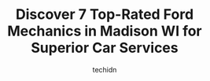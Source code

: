 ---
layout: ampstory
image: https://images.unsplash.com/photo-1492144534655-ae79c964c9d7?ixlib=rb-4.0.3&ixid=MnwxMjA3fDB8MHxwaG90by1wYWdlfHx8fGVufDB8fHx8&auto=format&fit=crop&w=640&h=853&q=80
author: techidn
featured: false
description: Discover the 7 best Ford Mechanic in Madison WI, USA and ensure your vehicle receives the highest quality of care. These trusted professionals are known for their skill, knowledge, and dedic
title: Discover 7 Top-Rated Ford Mechanics in Madison WI for Superior Car Services
cover:
   title: Discover 7 Top-Rated Ford Mechanics in Madison WI for Superior Car Services
   subtitle: Rickpate
   background: https://images.unsplash.com/photo-1492144534655-ae79c964c9d7?ixlib=rb-4.0.3&ixid=MnwxMjA3fDB8MHxwaG90by1wYWdlfHx8fGVufDB8fHx8&auto=format&fit=crop&w=640&h=853&q=80

pages: 
 - layout: thirds
   top: <h1>#1 Russ Darrow Kia of Madison Service</h1>
   bottom: "<p>I had a great experience at Russ Darrow Kia of Madison. I came in looking for a specific crossover with great gas mileage. When the banks denied me for the loan, these gu</p>"
   background: https://www.knot35.com/toplist/wp-content/uploads/2023/06/best-ford-mechanic-1-in-madison-wi-1685838706.jpeg
   backgroundblur: true
 - layout: thirds
   top: <h1>#2 Kayser Ford Service</h1>
   bottom: "<p>2303 W Beltline Hwy, Madison, WI 53713, United States</p>"
   background: https://www.knot35.com/toplist/wp-content/uploads/2023/06/best-ford-mechanic-2-in-madison-wi-1685838706.jpeg
   cta:
      link: https://www.knot35.com/toplist/discover-7-top-rated-ford-mechanics-in-madison-wi-for-superior-car-services/
      text: Discover 7 Top-Rated Ford Mechanics in Madison WI for Superior Car Services
 - layout: thirds
   top: <h1>#3 Blains Farm & Fleet Tires and Auto Service Center - Madison, WI</h1>
   bottom: "<p>2202 S Stoughton Rd, Madison, WI 53716, United States</p>"
   background: https://www.knot35.com/toplist/wp-content/uploads/2023/06/best-ford-mechanic-3-in-madison-wi-1685838707.jpeg
   cta:
      link: https://www.knot35.com/toplist/discover-7-top-rated-ford-mechanics-in-madison-wi-for-superior-car-services/
      text: Discover 7 Top-Rated Ford Mechanics in Madison WI for Superior Car Services
 - layout: thirds
   top: <h1>#4 Chets Car Care</h1>
   bottom: "<p>2020 Aberg Ave, Madison, WI 53704, United States</p>"
   background: https://images.unsplash.com/photo-1547366785-564103df7e13?ixlib=rb-4.0.3&ixid=MnwxMjA3fDB8MHxwaG90by1wYWdlfHx8fGVufDB8fHx8&auto=format&fit=crop&w=640&h=853&q=80
   cta:
      link: https://www.knot35.com/toplist/discover-7-top-rated-ford-mechanics-in-madison-wi-for-superior-car-services/
      text: Discover 7 Top-Rated Ford Mechanics in Madison WI for Superior Car Services
 - layout: thirds
   top: <h1>#5 Clausen Automotive</h1>
   bottom: "<p>2118 S Stoughton Rd, Madison, WI 53716, United States</p>"
   background: https://images.unsplash.com/photo-1552083974-186346191183?ixlib=rb-4.0.3&ixid=MnwxMjA3fDB8MHxwaG90by1wYWdlfHx8fGVufDB8fHx8&auto=format&fit=crop&w=640&h=853&q=80
   cta:
      link: https://www.knot35.com/toplist/discover-7-top-rated-ford-mechanics-in-madison-wi-for-superior-car-services/
      text: Discover 7 Top-Rated Ford Mechanics in Madison WI for Superior Car Services
 - layout: thirds
   top: <h1>#6 Dutchs Auto Service Inc.</h1>
   bottom: "<p>1102 N Sherman Ave, Madison, WI 53704, United States</p>"
   background: https://images.unsplash.com/photo-1488554378835-f7acf46e6c98?ixlib=rb-4.0.3&ixid=MnwxMjA3fDB8MHxwaG90by1wYWdlfHx8fGVufDB8fHx8&auto=format&fit=crop&w=640&h=853&q=80
   cta:
      link: https://www.knot35.com/toplist/discover-7-top-rated-ford-mechanics-in-madison-wi-for-superior-car-services/
      text: Discover 7 Top-Rated Ford Mechanics in Madison WI for Superior Car Services
 - layout: thirds
   top: <h1>#7 Tonys Auto Repair & Towing</h1>
   bottom: "<p>3110 Watford Way, Madison, WI 53713, United States</p>"
   background: https://images.unsplash.com/photo-1496096265110-f83ad7f96608?ixlib=rb-4.0.3&ixid=MnwxMjA3fDB8MHxwaG90by1wYWdlfHx8fGVufDB8fHx8&auto=format&fit=crop&w=640&h=853&q=80
   cta:
      link: https://www.knot35.com/toplist/discover-7-top-rated-ford-mechanics-in-madison-wi-for-superior-car-services/
      text: Discover 7 Top-Rated Ford Mechanics in Madison WI for Superior Car Services
 - layout: thirds
   middle: Continue reading...
   background: https://images.unsplash.com/photo-1484589065579-248aad0d8b13?ixlib=rb-4.0.3&ixid=MnwxMjA3fDB8MHxwaG90by1wYWdlfHx8fGVufDB8fHx8&auto=format&fit=crop&w=640&h=853&q=80
   cta:
      link: https://www.knot35.com/toplist/discover-7-top-rated-ford-mechanics-in-madison-wi-for-superior-car-services/
      text: Discover 7 Top-Rated Ford Mechanics in Madison WI for Superior Car Services
      
---